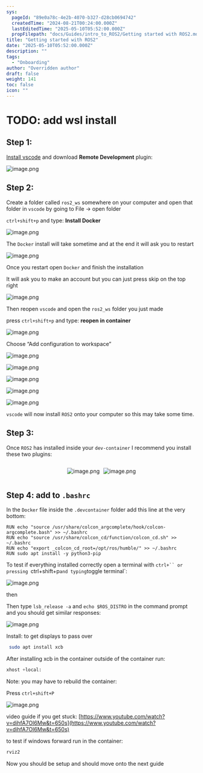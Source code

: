 ```yaml
---
sys:
  pageId: "89e0a78c-4e2b-4070-b327-d28cb0694742"
  createdTime: "2024-08-21T00:24:00.000Z"
  lastEditedTime: "2025-05-10T05:52:00.000Z"
  propFilepath: "docs/Guides/intro_to_ROS2/Getting started with ROS2.md"
title: "Getting started with ROS2"
date: "2025-05-10T05:52:00.000Z"
description: ""
tags:
  - "Onboarding"
author: "Overridden author"
draft: false
weight: 141
toc: false
icon: ""
---
```


# TODO: add wsl install

## Step 1:

[Install vscode](https://code.visualstudio.com/download) and download **Remote Development** plugin:

![image.png](https://prod-files-secure.s3.us-west-2.amazonaws.com/d518164a-d88e-44d1-a4ee-3adb3bd8bce0/efb52993-1881-4a40-b95e-6f020334f022/image.png?X-Amz-Algorithm=AWS4-HMAC-SHA256&X-Amz-Content-Sha256=UNSIGNED-PAYLOAD&X-Amz-Credential=ASIAZI2LB466UOW7RE64%2F20250607%2Fus-west-2%2Fs3%2Faws4_request&X-Amz-Date=20250607T081033Z&X-Amz-Expires=3600&X-Amz-Security-Token=IQoJb3JpZ2luX2VjEJf%2F%2F%2F%2F%2F%2F%2F%2F%2F%2FwEaCXVzLXdlc3QtMiJGMEQCIDoHn88FFiB972S2unCOd08Arr0KOJrXbialx5VsFOlqAiBjpD3fDbxircgyaTD6D7GE0fge38bDHgUAMmI%2BJj5uGCr%2FAwhwEAAaDDYzNzQyMzE4MzgwNSIMdmSP8ihHqRUbdkB9KtwDOrwH9UpVy6i7Ad5Y1T2C1GChu4NhviJkXNVrXwQZzz0oRW2bpL6nJu1zIFFMQkXN3AH9oIiyxU5rhN7ex%2B1Oqb6CnoWD3ucvQnUx8KKiluUB6%2B1DifwJ2ZGJo4klJdYBf8WmFN1L6A4xENXm8YtOeWiDz5aHw6a%2FaA3w3t%2BWA%2FkHtje4zosR9buHuFRTtvXzV5TIFKyHdgTe%2FbtDY%2F8eW%2FX17LQ9lgnKZ6cD0KlGcMTBve5N3rR1M%2Fb2GjPzmEq%2BWzsOWxMNIZliTomD%2F9uVDi8zitEEjtSaTgqvFiQ5M3fcob31SThW%2BkxnrkvGRo2Evic8V0zIYI8OQ4eyargqSsboPslw4bWL4c97qtqeUJu1mvZFHuxsNt8de85wjP3TT5mgVNNWWBaTO5golzc%2BAV%2BjS85sLsuoTZHUsuBgzeOBxgYHAcrb6DuDiF%2BmLscNvqcYVGWe76RnQ2HZ%2BP4LZ%2BkjLXG3WQJDMTCXQaLiVxUM7I9fxJxrtHL27ybk3fONYXfRqZuWfejTTJPH7f8rcubE%2BoI16cFGwvGUOZtCm%2F2Z9AqFNdjRf7oZxu4DhKSStRHv7qRScZ9yQcyoXupFlqLdB5X7djoanckGeLcnXi0J6d2%2FZamC0Ao1TMYwwbePwgY6pgExV1GnNsuDPacerppVxLY3H2uGD%2FYl6PTbczAlU7paaSP5uJuNiMKOOSXtqpUMT%2BEgFWFfbrxP%2FvE9omHKLKXDBTeAE6KlQB%2B6wQ9iuvgq%2BXl421FDQufULA6KhLetnGGDPzzutXawLL55UoqAkSli3B%2Bhw%2B0PMN8aTGzO4c%2BwgsYVxQG%2BGcQ86WiO305YwMEEgVIC4N69jA%2BoAvDiK2vo6rTnGRbZ&X-Amz-Signature=4e275c0cb2778e609d85c3ffcdd36543071d99768946a2a784cc87df840d9cd2&X-Amz-SignedHeaders=host&x-id=GetObject)

## Step 2:

Create a folder called `ros2_ws` somewhere on your computer and open that folder in `vscode` by going to File → open folder 

`ctrl+shift+p` and type: **Install Docker**

![image.png](https://prod-files-secure.s3.us-west-2.amazonaws.com/d518164a-d88e-44d1-a4ee-3adb3bd8bce0/2269dc0e-1cd5-47ff-bceb-c04ad9b2eab0/image.png?X-Amz-Algorithm=AWS4-HMAC-SHA256&X-Amz-Content-Sha256=UNSIGNED-PAYLOAD&X-Amz-Credential=ASIAZI2LB466UOW7RE64%2F20250607%2Fus-west-2%2Fs3%2Faws4_request&X-Amz-Date=20250607T081033Z&X-Amz-Expires=3600&X-Amz-Security-Token=IQoJb3JpZ2luX2VjEJf%2F%2F%2F%2F%2F%2F%2F%2F%2F%2FwEaCXVzLXdlc3QtMiJGMEQCIDoHn88FFiB972S2unCOd08Arr0KOJrXbialx5VsFOlqAiBjpD3fDbxircgyaTD6D7GE0fge38bDHgUAMmI%2BJj5uGCr%2FAwhwEAAaDDYzNzQyMzE4MzgwNSIMdmSP8ihHqRUbdkB9KtwDOrwH9UpVy6i7Ad5Y1T2C1GChu4NhviJkXNVrXwQZzz0oRW2bpL6nJu1zIFFMQkXN3AH9oIiyxU5rhN7ex%2B1Oqb6CnoWD3ucvQnUx8KKiluUB6%2B1DifwJ2ZGJo4klJdYBf8WmFN1L6A4xENXm8YtOeWiDz5aHw6a%2FaA3w3t%2BWA%2FkHtje4zosR9buHuFRTtvXzV5TIFKyHdgTe%2FbtDY%2F8eW%2FX17LQ9lgnKZ6cD0KlGcMTBve5N3rR1M%2Fb2GjPzmEq%2BWzsOWxMNIZliTomD%2F9uVDi8zitEEjtSaTgqvFiQ5M3fcob31SThW%2BkxnrkvGRo2Evic8V0zIYI8OQ4eyargqSsboPslw4bWL4c97qtqeUJu1mvZFHuxsNt8de85wjP3TT5mgVNNWWBaTO5golzc%2BAV%2BjS85sLsuoTZHUsuBgzeOBxgYHAcrb6DuDiF%2BmLscNvqcYVGWe76RnQ2HZ%2BP4LZ%2BkjLXG3WQJDMTCXQaLiVxUM7I9fxJxrtHL27ybk3fONYXfRqZuWfejTTJPH7f8rcubE%2BoI16cFGwvGUOZtCm%2F2Z9AqFNdjRf7oZxu4DhKSStRHv7qRScZ9yQcyoXupFlqLdB5X7djoanckGeLcnXi0J6d2%2FZamC0Ao1TMYwwbePwgY6pgExV1GnNsuDPacerppVxLY3H2uGD%2FYl6PTbczAlU7paaSP5uJuNiMKOOSXtqpUMT%2BEgFWFfbrxP%2FvE9omHKLKXDBTeAE6KlQB%2B6wQ9iuvgq%2BXl421FDQufULA6KhLetnGGDPzzutXawLL55UoqAkSli3B%2Bhw%2B0PMN8aTGzO4c%2BwgsYVxQG%2BGcQ86WiO305YwMEEgVIC4N69jA%2BoAvDiK2vo6rTnGRbZ&X-Amz-Signature=360807c4b2c05ed4b834623c145d2b013f2ef6f8c0017cb478d5a938d7cb666f&X-Amz-SignedHeaders=host&x-id=GetObject)

The `Docker` install will take sometime and at the end it will ask you to restart

![image.png](https://prod-files-secure.s3.us-west-2.amazonaws.com/d518164a-d88e-44d1-a4ee-3adb3bd8bce0/ed233f78-be33-4b1f-b89c-9c346c0e961e/image.png?X-Amz-Algorithm=AWS4-HMAC-SHA256&X-Amz-Content-Sha256=UNSIGNED-PAYLOAD&X-Amz-Credential=ASIAZI2LB466UOW7RE64%2F20250607%2Fus-west-2%2Fs3%2Faws4_request&X-Amz-Date=20250607T081033Z&X-Amz-Expires=3600&X-Amz-Security-Token=IQoJb3JpZ2luX2VjEJf%2F%2F%2F%2F%2F%2F%2F%2F%2F%2FwEaCXVzLXdlc3QtMiJGMEQCIDoHn88FFiB972S2unCOd08Arr0KOJrXbialx5VsFOlqAiBjpD3fDbxircgyaTD6D7GE0fge38bDHgUAMmI%2BJj5uGCr%2FAwhwEAAaDDYzNzQyMzE4MzgwNSIMdmSP8ihHqRUbdkB9KtwDOrwH9UpVy6i7Ad5Y1T2C1GChu4NhviJkXNVrXwQZzz0oRW2bpL6nJu1zIFFMQkXN3AH9oIiyxU5rhN7ex%2B1Oqb6CnoWD3ucvQnUx8KKiluUB6%2B1DifwJ2ZGJo4klJdYBf8WmFN1L6A4xENXm8YtOeWiDz5aHw6a%2FaA3w3t%2BWA%2FkHtje4zosR9buHuFRTtvXzV5TIFKyHdgTe%2FbtDY%2F8eW%2FX17LQ9lgnKZ6cD0KlGcMTBve5N3rR1M%2Fb2GjPzmEq%2BWzsOWxMNIZliTomD%2F9uVDi8zitEEjtSaTgqvFiQ5M3fcob31SThW%2BkxnrkvGRo2Evic8V0zIYI8OQ4eyargqSsboPslw4bWL4c97qtqeUJu1mvZFHuxsNt8de85wjP3TT5mgVNNWWBaTO5golzc%2BAV%2BjS85sLsuoTZHUsuBgzeOBxgYHAcrb6DuDiF%2BmLscNvqcYVGWe76RnQ2HZ%2BP4LZ%2BkjLXG3WQJDMTCXQaLiVxUM7I9fxJxrtHL27ybk3fONYXfRqZuWfejTTJPH7f8rcubE%2BoI16cFGwvGUOZtCm%2F2Z9AqFNdjRf7oZxu4DhKSStRHv7qRScZ9yQcyoXupFlqLdB5X7djoanckGeLcnXi0J6d2%2FZamC0Ao1TMYwwbePwgY6pgExV1GnNsuDPacerppVxLY3H2uGD%2FYl6PTbczAlU7paaSP5uJuNiMKOOSXtqpUMT%2BEgFWFfbrxP%2FvE9omHKLKXDBTeAE6KlQB%2B6wQ9iuvgq%2BXl421FDQufULA6KhLetnGGDPzzutXawLL55UoqAkSli3B%2Bhw%2B0PMN8aTGzO4c%2BwgsYVxQG%2BGcQ86WiO305YwMEEgVIC4N69jA%2BoAvDiK2vo6rTnGRbZ&X-Amz-Signature=4fbb84f13d55544bfeb0e4eae9aa7f5e0e22a85518f7878e4853a0c635f310c5&X-Amz-SignedHeaders=host&x-id=GetObject)

Once you restart open `Docker` and finish the installation

It will ask you to make an account but you can just press skip on the top right

![image.png](https://prod-files-secure.s3.us-west-2.amazonaws.com/d518164a-d88e-44d1-a4ee-3adb3bd8bce0/21010ad9-1659-4fd9-9f59-9932a09b2a3d/image.png?X-Amz-Algorithm=AWS4-HMAC-SHA256&X-Amz-Content-Sha256=UNSIGNED-PAYLOAD&X-Amz-Credential=ASIAZI2LB466UOW7RE64%2F20250607%2Fus-west-2%2Fs3%2Faws4_request&X-Amz-Date=20250607T081033Z&X-Amz-Expires=3600&X-Amz-Security-Token=IQoJb3JpZ2luX2VjEJf%2F%2F%2F%2F%2F%2F%2F%2F%2F%2FwEaCXVzLXdlc3QtMiJGMEQCIDoHn88FFiB972S2unCOd08Arr0KOJrXbialx5VsFOlqAiBjpD3fDbxircgyaTD6D7GE0fge38bDHgUAMmI%2BJj5uGCr%2FAwhwEAAaDDYzNzQyMzE4MzgwNSIMdmSP8ihHqRUbdkB9KtwDOrwH9UpVy6i7Ad5Y1T2C1GChu4NhviJkXNVrXwQZzz0oRW2bpL6nJu1zIFFMQkXN3AH9oIiyxU5rhN7ex%2B1Oqb6CnoWD3ucvQnUx8KKiluUB6%2B1DifwJ2ZGJo4klJdYBf8WmFN1L6A4xENXm8YtOeWiDz5aHw6a%2FaA3w3t%2BWA%2FkHtje4zosR9buHuFRTtvXzV5TIFKyHdgTe%2FbtDY%2F8eW%2FX17LQ9lgnKZ6cD0KlGcMTBve5N3rR1M%2Fb2GjPzmEq%2BWzsOWxMNIZliTomD%2F9uVDi8zitEEjtSaTgqvFiQ5M3fcob31SThW%2BkxnrkvGRo2Evic8V0zIYI8OQ4eyargqSsboPslw4bWL4c97qtqeUJu1mvZFHuxsNt8de85wjP3TT5mgVNNWWBaTO5golzc%2BAV%2BjS85sLsuoTZHUsuBgzeOBxgYHAcrb6DuDiF%2BmLscNvqcYVGWe76RnQ2HZ%2BP4LZ%2BkjLXG3WQJDMTCXQaLiVxUM7I9fxJxrtHL27ybk3fONYXfRqZuWfejTTJPH7f8rcubE%2BoI16cFGwvGUOZtCm%2F2Z9AqFNdjRf7oZxu4DhKSStRHv7qRScZ9yQcyoXupFlqLdB5X7djoanckGeLcnXi0J6d2%2FZamC0Ao1TMYwwbePwgY6pgExV1GnNsuDPacerppVxLY3H2uGD%2FYl6PTbczAlU7paaSP5uJuNiMKOOSXtqpUMT%2BEgFWFfbrxP%2FvE9omHKLKXDBTeAE6KlQB%2B6wQ9iuvgq%2BXl421FDQufULA6KhLetnGGDPzzutXawLL55UoqAkSli3B%2Bhw%2B0PMN8aTGzO4c%2BwgsYVxQG%2BGcQ86WiO305YwMEEgVIC4N69jA%2BoAvDiK2vo6rTnGRbZ&X-Amz-Signature=44166d21111e0b176e2c64f5521e033c14e9f24af0f27a16017e0fd60dd08f5f&X-Amz-SignedHeaders=host&x-id=GetObject)

Then reopen `vscode` and open the `ros2_ws` folder you just made

press `ctrl+shift+p` and type: **reopen in container**

![image.png](https://prod-files-secure.s3.us-west-2.amazonaws.com/d518164a-d88e-44d1-a4ee-3adb3bd8bce0/4e93b8c2-41ad-488c-8095-c74205196118/image.png?X-Amz-Algorithm=AWS4-HMAC-SHA256&X-Amz-Content-Sha256=UNSIGNED-PAYLOAD&X-Amz-Credential=ASIAZI2LB466UOW7RE64%2F20250607%2Fus-west-2%2Fs3%2Faws4_request&X-Amz-Date=20250607T081033Z&X-Amz-Expires=3600&X-Amz-Security-Token=IQoJb3JpZ2luX2VjEJf%2F%2F%2F%2F%2F%2F%2F%2F%2F%2FwEaCXVzLXdlc3QtMiJGMEQCIDoHn88FFiB972S2unCOd08Arr0KOJrXbialx5VsFOlqAiBjpD3fDbxircgyaTD6D7GE0fge38bDHgUAMmI%2BJj5uGCr%2FAwhwEAAaDDYzNzQyMzE4MzgwNSIMdmSP8ihHqRUbdkB9KtwDOrwH9UpVy6i7Ad5Y1T2C1GChu4NhviJkXNVrXwQZzz0oRW2bpL6nJu1zIFFMQkXN3AH9oIiyxU5rhN7ex%2B1Oqb6CnoWD3ucvQnUx8KKiluUB6%2B1DifwJ2ZGJo4klJdYBf8WmFN1L6A4xENXm8YtOeWiDz5aHw6a%2FaA3w3t%2BWA%2FkHtje4zosR9buHuFRTtvXzV5TIFKyHdgTe%2FbtDY%2F8eW%2FX17LQ9lgnKZ6cD0KlGcMTBve5N3rR1M%2Fb2GjPzmEq%2BWzsOWxMNIZliTomD%2F9uVDi8zitEEjtSaTgqvFiQ5M3fcob31SThW%2BkxnrkvGRo2Evic8V0zIYI8OQ4eyargqSsboPslw4bWL4c97qtqeUJu1mvZFHuxsNt8de85wjP3TT5mgVNNWWBaTO5golzc%2BAV%2BjS85sLsuoTZHUsuBgzeOBxgYHAcrb6DuDiF%2BmLscNvqcYVGWe76RnQ2HZ%2BP4LZ%2BkjLXG3WQJDMTCXQaLiVxUM7I9fxJxrtHL27ybk3fONYXfRqZuWfejTTJPH7f8rcubE%2BoI16cFGwvGUOZtCm%2F2Z9AqFNdjRf7oZxu4DhKSStRHv7qRScZ9yQcyoXupFlqLdB5X7djoanckGeLcnXi0J6d2%2FZamC0Ao1TMYwwbePwgY6pgExV1GnNsuDPacerppVxLY3H2uGD%2FYl6PTbczAlU7paaSP5uJuNiMKOOSXtqpUMT%2BEgFWFfbrxP%2FvE9omHKLKXDBTeAE6KlQB%2B6wQ9iuvgq%2BXl421FDQufULA6KhLetnGGDPzzutXawLL55UoqAkSli3B%2Bhw%2B0PMN8aTGzO4c%2BwgsYVxQG%2BGcQ86WiO305YwMEEgVIC4N69jA%2BoAvDiK2vo6rTnGRbZ&X-Amz-Signature=8411b24a8a65430c497c6fb8deb10332aa8db99e2a1ccd0d22b9d211738df9ad&X-Amz-SignedHeaders=host&x-id=GetObject)

Choose “Add configuration to workspace”

![image.png](https://prod-files-secure.s3.us-west-2.amazonaws.com/d518164a-d88e-44d1-a4ee-3adb3bd8bce0/9560b282-5060-4989-ba37-97e7b2c22476/image.png?X-Amz-Algorithm=AWS4-HMAC-SHA256&X-Amz-Content-Sha256=UNSIGNED-PAYLOAD&X-Amz-Credential=ASIAZI2LB466UOW7RE64%2F20250607%2Fus-west-2%2Fs3%2Faws4_request&X-Amz-Date=20250607T081033Z&X-Amz-Expires=3600&X-Amz-Security-Token=IQoJb3JpZ2luX2VjEJf%2F%2F%2F%2F%2F%2F%2F%2F%2F%2FwEaCXVzLXdlc3QtMiJGMEQCIDoHn88FFiB972S2unCOd08Arr0KOJrXbialx5VsFOlqAiBjpD3fDbxircgyaTD6D7GE0fge38bDHgUAMmI%2BJj5uGCr%2FAwhwEAAaDDYzNzQyMzE4MzgwNSIMdmSP8ihHqRUbdkB9KtwDOrwH9UpVy6i7Ad5Y1T2C1GChu4NhviJkXNVrXwQZzz0oRW2bpL6nJu1zIFFMQkXN3AH9oIiyxU5rhN7ex%2B1Oqb6CnoWD3ucvQnUx8KKiluUB6%2B1DifwJ2ZGJo4klJdYBf8WmFN1L6A4xENXm8YtOeWiDz5aHw6a%2FaA3w3t%2BWA%2FkHtje4zosR9buHuFRTtvXzV5TIFKyHdgTe%2FbtDY%2F8eW%2FX17LQ9lgnKZ6cD0KlGcMTBve5N3rR1M%2Fb2GjPzmEq%2BWzsOWxMNIZliTomD%2F9uVDi8zitEEjtSaTgqvFiQ5M3fcob31SThW%2BkxnrkvGRo2Evic8V0zIYI8OQ4eyargqSsboPslw4bWL4c97qtqeUJu1mvZFHuxsNt8de85wjP3TT5mgVNNWWBaTO5golzc%2BAV%2BjS85sLsuoTZHUsuBgzeOBxgYHAcrb6DuDiF%2BmLscNvqcYVGWe76RnQ2HZ%2BP4LZ%2BkjLXG3WQJDMTCXQaLiVxUM7I9fxJxrtHL27ybk3fONYXfRqZuWfejTTJPH7f8rcubE%2BoI16cFGwvGUOZtCm%2F2Z9AqFNdjRf7oZxu4DhKSStRHv7qRScZ9yQcyoXupFlqLdB5X7djoanckGeLcnXi0J6d2%2FZamC0Ao1TMYwwbePwgY6pgExV1GnNsuDPacerppVxLY3H2uGD%2FYl6PTbczAlU7paaSP5uJuNiMKOOSXtqpUMT%2BEgFWFfbrxP%2FvE9omHKLKXDBTeAE6KlQB%2B6wQ9iuvgq%2BXl421FDQufULA6KhLetnGGDPzzutXawLL55UoqAkSli3B%2Bhw%2B0PMN8aTGzO4c%2BwgsYVxQG%2BGcQ86WiO305YwMEEgVIC4N69jA%2BoAvDiK2vo6rTnGRbZ&X-Amz-Signature=4671f37dee2761e1e063348c782a948580a8e6cc40cfc57401c1295943b4d544&X-Amz-SignedHeaders=host&x-id=GetObject)

![image.png](https://prod-files-secure.s3.us-west-2.amazonaws.com/d518164a-d88e-44d1-a4ee-3adb3bd8bce0/2ee63f81-886b-48e8-a553-dc6e5eac99e4/image.png?X-Amz-Algorithm=AWS4-HMAC-SHA256&X-Amz-Content-Sha256=UNSIGNED-PAYLOAD&X-Amz-Credential=ASIAZI2LB466UOW7RE64%2F20250607%2Fus-west-2%2Fs3%2Faws4_request&X-Amz-Date=20250607T081033Z&X-Amz-Expires=3600&X-Amz-Security-Token=IQoJb3JpZ2luX2VjEJf%2F%2F%2F%2F%2F%2F%2F%2F%2F%2FwEaCXVzLXdlc3QtMiJGMEQCIDoHn88FFiB972S2unCOd08Arr0KOJrXbialx5VsFOlqAiBjpD3fDbxircgyaTD6D7GE0fge38bDHgUAMmI%2BJj5uGCr%2FAwhwEAAaDDYzNzQyMzE4MzgwNSIMdmSP8ihHqRUbdkB9KtwDOrwH9UpVy6i7Ad5Y1T2C1GChu4NhviJkXNVrXwQZzz0oRW2bpL6nJu1zIFFMQkXN3AH9oIiyxU5rhN7ex%2B1Oqb6CnoWD3ucvQnUx8KKiluUB6%2B1DifwJ2ZGJo4klJdYBf8WmFN1L6A4xENXm8YtOeWiDz5aHw6a%2FaA3w3t%2BWA%2FkHtje4zosR9buHuFRTtvXzV5TIFKyHdgTe%2FbtDY%2F8eW%2FX17LQ9lgnKZ6cD0KlGcMTBve5N3rR1M%2Fb2GjPzmEq%2BWzsOWxMNIZliTomD%2F9uVDi8zitEEjtSaTgqvFiQ5M3fcob31SThW%2BkxnrkvGRo2Evic8V0zIYI8OQ4eyargqSsboPslw4bWL4c97qtqeUJu1mvZFHuxsNt8de85wjP3TT5mgVNNWWBaTO5golzc%2BAV%2BjS85sLsuoTZHUsuBgzeOBxgYHAcrb6DuDiF%2BmLscNvqcYVGWe76RnQ2HZ%2BP4LZ%2BkjLXG3WQJDMTCXQaLiVxUM7I9fxJxrtHL27ybk3fONYXfRqZuWfejTTJPH7f8rcubE%2BoI16cFGwvGUOZtCm%2F2Z9AqFNdjRf7oZxu4DhKSStRHv7qRScZ9yQcyoXupFlqLdB5X7djoanckGeLcnXi0J6d2%2FZamC0Ao1TMYwwbePwgY6pgExV1GnNsuDPacerppVxLY3H2uGD%2FYl6PTbczAlU7paaSP5uJuNiMKOOSXtqpUMT%2BEgFWFfbrxP%2FvE9omHKLKXDBTeAE6KlQB%2B6wQ9iuvgq%2BXl421FDQufULA6KhLetnGGDPzzutXawLL55UoqAkSli3B%2Bhw%2B0PMN8aTGzO4c%2BwgsYVxQG%2BGcQ86WiO305YwMEEgVIC4N69jA%2BoAvDiK2vo6rTnGRbZ&X-Amz-Signature=da5de6423dcbeaff0c170ff88cf538548b65ed48be767de526810f0228870ca6&X-Amz-SignedHeaders=host&x-id=GetObject)

![image.png](https://prod-files-secure.s3.us-west-2.amazonaws.com/d518164a-d88e-44d1-a4ee-3adb3bd8bce0/ae1580b2-b048-407e-aed9-b584224a7a04/image.png?X-Amz-Algorithm=AWS4-HMAC-SHA256&X-Amz-Content-Sha256=UNSIGNED-PAYLOAD&X-Amz-Credential=ASIAZI2LB466UOW7RE64%2F20250607%2Fus-west-2%2Fs3%2Faws4_request&X-Amz-Date=20250607T081033Z&X-Amz-Expires=3600&X-Amz-Security-Token=IQoJb3JpZ2luX2VjEJf%2F%2F%2F%2F%2F%2F%2F%2F%2F%2FwEaCXVzLXdlc3QtMiJGMEQCIDoHn88FFiB972S2unCOd08Arr0KOJrXbialx5VsFOlqAiBjpD3fDbxircgyaTD6D7GE0fge38bDHgUAMmI%2BJj5uGCr%2FAwhwEAAaDDYzNzQyMzE4MzgwNSIMdmSP8ihHqRUbdkB9KtwDOrwH9UpVy6i7Ad5Y1T2C1GChu4NhviJkXNVrXwQZzz0oRW2bpL6nJu1zIFFMQkXN3AH9oIiyxU5rhN7ex%2B1Oqb6CnoWD3ucvQnUx8KKiluUB6%2B1DifwJ2ZGJo4klJdYBf8WmFN1L6A4xENXm8YtOeWiDz5aHw6a%2FaA3w3t%2BWA%2FkHtje4zosR9buHuFRTtvXzV5TIFKyHdgTe%2FbtDY%2F8eW%2FX17LQ9lgnKZ6cD0KlGcMTBve5N3rR1M%2Fb2GjPzmEq%2BWzsOWxMNIZliTomD%2F9uVDi8zitEEjtSaTgqvFiQ5M3fcob31SThW%2BkxnrkvGRo2Evic8V0zIYI8OQ4eyargqSsboPslw4bWL4c97qtqeUJu1mvZFHuxsNt8de85wjP3TT5mgVNNWWBaTO5golzc%2BAV%2BjS85sLsuoTZHUsuBgzeOBxgYHAcrb6DuDiF%2BmLscNvqcYVGWe76RnQ2HZ%2BP4LZ%2BkjLXG3WQJDMTCXQaLiVxUM7I9fxJxrtHL27ybk3fONYXfRqZuWfejTTJPH7f8rcubE%2BoI16cFGwvGUOZtCm%2F2Z9AqFNdjRf7oZxu4DhKSStRHv7qRScZ9yQcyoXupFlqLdB5X7djoanckGeLcnXi0J6d2%2FZamC0Ao1TMYwwbePwgY6pgExV1GnNsuDPacerppVxLY3H2uGD%2FYl6PTbczAlU7paaSP5uJuNiMKOOSXtqpUMT%2BEgFWFfbrxP%2FvE9omHKLKXDBTeAE6KlQB%2B6wQ9iuvgq%2BXl421FDQufULA6KhLetnGGDPzzutXawLL55UoqAkSli3B%2Bhw%2B0PMN8aTGzO4c%2BwgsYVxQG%2BGcQ86WiO305YwMEEgVIC4N69jA%2BoAvDiK2vo6rTnGRbZ&X-Amz-Signature=319640bf2725b50b3f7cd22e63d9ca417d43d445e15b85c6e2089d571d4e7a58&X-Amz-SignedHeaders=host&x-id=GetObject)

![image.png](https://prod-files-secure.s3.us-west-2.amazonaws.com/d518164a-d88e-44d1-a4ee-3adb3bd8bce0/53255b28-f75e-430f-b9e3-c0ac8577e42b/image.png?X-Amz-Algorithm=AWS4-HMAC-SHA256&X-Amz-Content-Sha256=UNSIGNED-PAYLOAD&X-Amz-Credential=ASIAZI2LB466UOW7RE64%2F20250607%2Fus-west-2%2Fs3%2Faws4_request&X-Amz-Date=20250607T081033Z&X-Amz-Expires=3600&X-Amz-Security-Token=IQoJb3JpZ2luX2VjEJf%2F%2F%2F%2F%2F%2F%2F%2F%2F%2FwEaCXVzLXdlc3QtMiJGMEQCIDoHn88FFiB972S2unCOd08Arr0KOJrXbialx5VsFOlqAiBjpD3fDbxircgyaTD6D7GE0fge38bDHgUAMmI%2BJj5uGCr%2FAwhwEAAaDDYzNzQyMzE4MzgwNSIMdmSP8ihHqRUbdkB9KtwDOrwH9UpVy6i7Ad5Y1T2C1GChu4NhviJkXNVrXwQZzz0oRW2bpL6nJu1zIFFMQkXN3AH9oIiyxU5rhN7ex%2B1Oqb6CnoWD3ucvQnUx8KKiluUB6%2B1DifwJ2ZGJo4klJdYBf8WmFN1L6A4xENXm8YtOeWiDz5aHw6a%2FaA3w3t%2BWA%2FkHtje4zosR9buHuFRTtvXzV5TIFKyHdgTe%2FbtDY%2F8eW%2FX17LQ9lgnKZ6cD0KlGcMTBve5N3rR1M%2Fb2GjPzmEq%2BWzsOWxMNIZliTomD%2F9uVDi8zitEEjtSaTgqvFiQ5M3fcob31SThW%2BkxnrkvGRo2Evic8V0zIYI8OQ4eyargqSsboPslw4bWL4c97qtqeUJu1mvZFHuxsNt8de85wjP3TT5mgVNNWWBaTO5golzc%2BAV%2BjS85sLsuoTZHUsuBgzeOBxgYHAcrb6DuDiF%2BmLscNvqcYVGWe76RnQ2HZ%2BP4LZ%2BkjLXG3WQJDMTCXQaLiVxUM7I9fxJxrtHL27ybk3fONYXfRqZuWfejTTJPH7f8rcubE%2BoI16cFGwvGUOZtCm%2F2Z9AqFNdjRf7oZxu4DhKSStRHv7qRScZ9yQcyoXupFlqLdB5X7djoanckGeLcnXi0J6d2%2FZamC0Ao1TMYwwbePwgY6pgExV1GnNsuDPacerppVxLY3H2uGD%2FYl6PTbczAlU7paaSP5uJuNiMKOOSXtqpUMT%2BEgFWFfbrxP%2FvE9omHKLKXDBTeAE6KlQB%2B6wQ9iuvgq%2BXl421FDQufULA6KhLetnGGDPzzutXawLL55UoqAkSli3B%2Bhw%2B0PMN8aTGzO4c%2BwgsYVxQG%2BGcQ86WiO305YwMEEgVIC4N69jA%2BoAvDiK2vo6rTnGRbZ&X-Amz-Signature=e934efeb5ee698a0a5abbd251891b2b61bf2ce6c54ab573febc33d2c0265d6d9&X-Amz-SignedHeaders=host&x-id=GetObject)

![image.png](https://prod-files-secure.s3.us-west-2.amazonaws.com/d518164a-d88e-44d1-a4ee-3adb3bd8bce0/7c562767-5af9-4ffb-97d1-327bcdf4ee00/image.png?X-Amz-Algorithm=AWS4-HMAC-SHA256&X-Amz-Content-Sha256=UNSIGNED-PAYLOAD&X-Amz-Credential=ASIAZI2LB466UOW7RE64%2F20250607%2Fus-west-2%2Fs3%2Faws4_request&X-Amz-Date=20250607T081033Z&X-Amz-Expires=3600&X-Amz-Security-Token=IQoJb3JpZ2luX2VjEJf%2F%2F%2F%2F%2F%2F%2F%2F%2F%2FwEaCXVzLXdlc3QtMiJGMEQCIDoHn88FFiB972S2unCOd08Arr0KOJrXbialx5VsFOlqAiBjpD3fDbxircgyaTD6D7GE0fge38bDHgUAMmI%2BJj5uGCr%2FAwhwEAAaDDYzNzQyMzE4MzgwNSIMdmSP8ihHqRUbdkB9KtwDOrwH9UpVy6i7Ad5Y1T2C1GChu4NhviJkXNVrXwQZzz0oRW2bpL6nJu1zIFFMQkXN3AH9oIiyxU5rhN7ex%2B1Oqb6CnoWD3ucvQnUx8KKiluUB6%2B1DifwJ2ZGJo4klJdYBf8WmFN1L6A4xENXm8YtOeWiDz5aHw6a%2FaA3w3t%2BWA%2FkHtje4zosR9buHuFRTtvXzV5TIFKyHdgTe%2FbtDY%2F8eW%2FX17LQ9lgnKZ6cD0KlGcMTBve5N3rR1M%2Fb2GjPzmEq%2BWzsOWxMNIZliTomD%2F9uVDi8zitEEjtSaTgqvFiQ5M3fcob31SThW%2BkxnrkvGRo2Evic8V0zIYI8OQ4eyargqSsboPslw4bWL4c97qtqeUJu1mvZFHuxsNt8de85wjP3TT5mgVNNWWBaTO5golzc%2BAV%2BjS85sLsuoTZHUsuBgzeOBxgYHAcrb6DuDiF%2BmLscNvqcYVGWe76RnQ2HZ%2BP4LZ%2BkjLXG3WQJDMTCXQaLiVxUM7I9fxJxrtHL27ybk3fONYXfRqZuWfejTTJPH7f8rcubE%2BoI16cFGwvGUOZtCm%2F2Z9AqFNdjRf7oZxu4DhKSStRHv7qRScZ9yQcyoXupFlqLdB5X7djoanckGeLcnXi0J6d2%2FZamC0Ao1TMYwwbePwgY6pgExV1GnNsuDPacerppVxLY3H2uGD%2FYl6PTbczAlU7paaSP5uJuNiMKOOSXtqpUMT%2BEgFWFfbrxP%2FvE9omHKLKXDBTeAE6KlQB%2B6wQ9iuvgq%2BXl421FDQufULA6KhLetnGGDPzzutXawLL55UoqAkSli3B%2Bhw%2B0PMN8aTGzO4c%2BwgsYVxQG%2BGcQ86WiO305YwMEEgVIC4N69jA%2BoAvDiK2vo6rTnGRbZ&X-Amz-Signature=7517f4fd0bb3f72643bab83e61eb464804b6b0a2c8c8911f8d2a894f69e64b7c&X-Amz-SignedHeaders=host&x-id=GetObject)

`vscode` will now install `ROS2` onto your computer so this may take some time.

## Step 3:

Once `ROS2` has installed inside your `dev-container` I recommend you install these two plugins:

<div style="display: flex;flex-direction: row; column-gap:10px; max-width: 630px;justify-content: center;">
<div>

![image.png](https://prod-files-secure.s3.us-west-2.amazonaws.com/d518164a-d88e-44d1-a4ee-3adb3bd8bce0/3fc3d550-5a54-4ba1-ba6b-faa01cdb7369/image.png?X-Amz-Algorithm=AWS4-HMAC-SHA256&X-Amz-Content-Sha256=UNSIGNED-PAYLOAD&X-Amz-Credential=ASIAZI2LB466TYICSWKM%2F20250607%2Fus-west-2%2Fs3%2Faws4_request&X-Amz-Date=20250607T081037Z&X-Amz-Expires=3600&X-Amz-Security-Token=IQoJb3JpZ2luX2VjEJf%2F%2F%2F%2F%2F%2F%2F%2F%2F%2FwEaCXVzLXdlc3QtMiJHMEUCIQCAeIaWkN9dCX4Lmr0bFLrgP0X6eNsmWSVtsjW%2Fj3QuiwIgNiai1fuI9lovFt17WoVQc%2F9IxTUJi69H8NZ2wIa7yiUq%2FwMIcBAAGgw2Mzc0MjMxODM4MDUiDHLs8LuqrSobjudUcircA1H9yh%2BVpIhi2wb02s6XElq3h3FPLC1Jf8hNoWuo66nj343u7aUt1JIRD6cRKKx7wpAUlduusBrCITsv7Rild55ldtCSPSywP64fzEa17nm37tq6AgMIuzfqlIfXT7E0uSiDjIzH2U5xtB2ySvRVjKv3ycnY%2BtRTaAYlFu%2BfX%2Fc%2FtWs134BWyvmdIsOZvQUt%2BtC95mJengsy0sBt8UqruX%2BtQfBjp%2BH8CbkE5I4cnFA9n0zS3Y%2BBHY53Qtd5BJ%2FwLmQ%2FSR40fYXyFK2A8toJfFYz5%2FOCLDm2of6eNqsb%2FCnEb2BCGq4oNGFPhF%2FD6NX6NR%2F9ppwHWf%2FRGbdSLNDtPWvme%2Fxj9VzzLtP9f9SGEbKqbIPbOdGtvVeZzYTzl4EUDQjhIzUAruXoA%2FV6n01CNd1VLpHzvkolzyap5Wc7uqjaT2RZdT425wE7iHivlBLZFESJ8xaG9N0h%2B%2BQpJLq8roiasnwWJ69hAvobm5fkEAO%2FPxqeo1N0AyzQkoNlLOR%2F9%2BQlfAxLkPjTCIjusUzoe%2B8QCYmmvK%2BBOnFGfiBYUBm3UHnc3B1ucWNDjY%2FzqHAONvXS3OXZfeRaCdDcDyGhRulAFKKD0QwkA9XZ%2FKrXiquJmnQHbVjvLrpkvvkiMPq3j8IGOqUBMG7hHdaIXXIoMSwQrbQeUfcyKBa5jtt8Kd3wdLsY0FAbWCJGIhGXFd87LsnDU15yT5S1huH0QEfJBUjdnZ%2FjdkKQFIuBvr2qbO70oLIXoswjSyR%2F1Iow51UF7v2l9S42jzfqcaSvKkdKmqmRK2wwftoHs%2BWil7wYsgYt3emPof0ilIrD8Ul0G3oJgj16e0KNABNA6oyVBwKqyO3I2mCpCi4Km%2BbU&X-Amz-Signature=d8e03a1b5ebbaaeccfc97076f13200abc374901a01951b124652a7e342eae0ff&X-Amz-SignedHeaders=host&x-id=GetObject)

</div>
<div>

![image.png](https://prod-files-secure.s3.us-west-2.amazonaws.com/d518164a-d88e-44d1-a4ee-3adb3bd8bce0/d994cc66-13c2-4093-a5a3-f84cf4601a82/image.png?X-Amz-Algorithm=AWS4-HMAC-SHA256&X-Amz-Content-Sha256=UNSIGNED-PAYLOAD&X-Amz-Credential=ASIAZI2LB466VFOMK2AH%2F20250607%2Fus-west-2%2Fs3%2Faws4_request&X-Amz-Date=20250607T081038Z&X-Amz-Expires=3600&X-Amz-Security-Token=IQoJb3JpZ2luX2VjEJf%2F%2F%2F%2F%2F%2F%2F%2F%2F%2FwEaCXVzLXdlc3QtMiJIMEYCIQCfB98VLnSTDgpD%2Bz7Mm7hHrhg5QLcniwYAFIKEWdIBdgIhAO1pKTiqGxHOfoJ9qUCy95R4umuQJDDMJvQqdEKGVRj5Kv8DCG8QABoMNjM3NDIzMTgzODA1IgwckkIMKHYStcD6xXcq3AMXG4FJobmkY8nnLXoazEyBUVJvqUT%2BRsNMr3ybwitJpjWmDCwyqXYg7sJDhu%2FOU%2BlmJ8eRbSujc4IhUDDi0w6udcAaBLrpiJKCgUMxYZ%2BTLx%2FUObj6aXIHuOYWIR1HsINXEqbEZIe6sjQlgegmmvNCRUW4jFVwM8XhzoFluzQja8o6C8Us1BfRk6vMlWY%2Bjsj5n1xbnvHfJI9K81fiw286ZALpAl4nMqoghAxJ5Zo0HH4xenPhh9PPwPXgGesp%2B2fxZ69m%2FcYlMcpsC8WXd83%2BBcPAJn%2Bhkq46l2pd4Rv16H0pC%2FzUoNhksTZHa%2F8NKq%2F7wgtoTieHk9pz3KjsRwFw2PeONDcAvqXPElF6BszDo6UbppDnH0Wj91wIRsI49c%2FLyh4NywXEprMsJVHeWIY%2BjGCbbLBAr4iKOs%2FLhGUqWtARqj5TA%2F7%2FzVlX8NoODFvbk16AaAHxQA5uciN3hpQQDKaA4Phu0voVkfFVd7PGxhGQs3MV41ptnGdQ0FAfakaedC50s%2BCd5pP6%2FSMbqp5cElBBWQvQX72lsVUjHRQ6kCmjusCn%2BTItGr%2FY5rb16DGknMgJToq0ROnh%2BC91rneVai462MSR6i2rhZh%2FlVb%2BYm3JZ3o77%2Bc62FKUMTDkt4%2FCBjqkAf0xh%2Fcjpdsowz9hKCw9PkKIQcfTluFH6%2FlQJWpB%2FW8ZaJ5D88H7x%2BxjocjdYIO2fpuJLhLPiW%2Ba%2FsPa7%2BoxMnhYSULlXwDm8L7C%2FhEneqs04zuCvrFdfhXnl2BtkbIJntVnxTFwExIFqN1OpRGzcJTT3AZwkiUMQkzog5tLV7VjX4%2FStjx5w0y1Qb6HHu2jrnj%2FxIXvtljShcUYW12oBS4I01Lj&X-Amz-Signature=b087b28d76ed9879841b8166c7253e0186ed54ecb385e7a8ff3fd0b39bf08422&X-Amz-SignedHeaders=host&x-id=GetObject)

</div>
</div>

## Step 4: add to `.bashrc`

In the `Docker` file inside the `.devcontainer` folder add this line at the very bottom: 

```docker
RUN echo "source /usr/share/colcon_argcomplete/hook/colcon-argcomplete.bash" >> ~/.bashrc
RUN echo "source /usr/share/colcon_cd/function/colcon_cd.sh" >> ~/.bashrc
RUN echo "export _colcon_cd_root=/opt/ros/humble/" >> ~/.bashrc
RUN sudo apt install -y python3-pip 
```

To test if everything installed correctly open a terminal with `ctrl+`` or pressing `ctrl+shift+p` and typing `toggle terminal`:

![image.png](https://prod-files-secure.s3.us-west-2.amazonaws.com/d518164a-d88e-44d1-a4ee-3adb3bd8bce0/6a4943d8-b04e-4c02-9a58-775f3384d1a5/image.png?X-Amz-Algorithm=AWS4-HMAC-SHA256&X-Amz-Content-Sha256=UNSIGNED-PAYLOAD&X-Amz-Credential=ASIAZI2LB466UOW7RE64%2F20250607%2Fus-west-2%2Fs3%2Faws4_request&X-Amz-Date=20250607T081033Z&X-Amz-Expires=3600&X-Amz-Security-Token=IQoJb3JpZ2luX2VjEJf%2F%2F%2F%2F%2F%2F%2F%2F%2F%2FwEaCXVzLXdlc3QtMiJGMEQCIDoHn88FFiB972S2unCOd08Arr0KOJrXbialx5VsFOlqAiBjpD3fDbxircgyaTD6D7GE0fge38bDHgUAMmI%2BJj5uGCr%2FAwhwEAAaDDYzNzQyMzE4MzgwNSIMdmSP8ihHqRUbdkB9KtwDOrwH9UpVy6i7Ad5Y1T2C1GChu4NhviJkXNVrXwQZzz0oRW2bpL6nJu1zIFFMQkXN3AH9oIiyxU5rhN7ex%2B1Oqb6CnoWD3ucvQnUx8KKiluUB6%2B1DifwJ2ZGJo4klJdYBf8WmFN1L6A4xENXm8YtOeWiDz5aHw6a%2FaA3w3t%2BWA%2FkHtje4zosR9buHuFRTtvXzV5TIFKyHdgTe%2FbtDY%2F8eW%2FX17LQ9lgnKZ6cD0KlGcMTBve5N3rR1M%2Fb2GjPzmEq%2BWzsOWxMNIZliTomD%2F9uVDi8zitEEjtSaTgqvFiQ5M3fcob31SThW%2BkxnrkvGRo2Evic8V0zIYI8OQ4eyargqSsboPslw4bWL4c97qtqeUJu1mvZFHuxsNt8de85wjP3TT5mgVNNWWBaTO5golzc%2BAV%2BjS85sLsuoTZHUsuBgzeOBxgYHAcrb6DuDiF%2BmLscNvqcYVGWe76RnQ2HZ%2BP4LZ%2BkjLXG3WQJDMTCXQaLiVxUM7I9fxJxrtHL27ybk3fONYXfRqZuWfejTTJPH7f8rcubE%2BoI16cFGwvGUOZtCm%2F2Z9AqFNdjRf7oZxu4DhKSStRHv7qRScZ9yQcyoXupFlqLdB5X7djoanckGeLcnXi0J6d2%2FZamC0Ao1TMYwwbePwgY6pgExV1GnNsuDPacerppVxLY3H2uGD%2FYl6PTbczAlU7paaSP5uJuNiMKOOSXtqpUMT%2BEgFWFfbrxP%2FvE9omHKLKXDBTeAE6KlQB%2B6wQ9iuvgq%2BXl421FDQufULA6KhLetnGGDPzzutXawLL55UoqAkSli3B%2Bhw%2B0PMN8aTGzO4c%2BwgsYVxQG%2BGcQ86WiO305YwMEEgVIC4N69jA%2BoAvDiK2vo6rTnGRbZ&X-Amz-Signature=f08237946da136aae093e20cdd7e29d020740d3a99d8d48c07aa0059b11903e1&X-Amz-SignedHeaders=host&x-id=GetObject)

then 

Then type `lsb_release -a` and `echo $ROS_DISTRO` in the command prompt and you should get similar responses:

![image.png](https://prod-files-secure.s3.us-west-2.amazonaws.com/d518164a-d88e-44d1-a4ee-3adb3bd8bce0/3e635dec-a805-4e85-8b9e-d000e5b71a4e/image.png?X-Amz-Algorithm=AWS4-HMAC-SHA256&X-Amz-Content-Sha256=UNSIGNED-PAYLOAD&X-Amz-Credential=ASIAZI2LB466UOW7RE64%2F20250607%2Fus-west-2%2Fs3%2Faws4_request&X-Amz-Date=20250607T081033Z&X-Amz-Expires=3600&X-Amz-Security-Token=IQoJb3JpZ2luX2VjEJf%2F%2F%2F%2F%2F%2F%2F%2F%2F%2FwEaCXVzLXdlc3QtMiJGMEQCIDoHn88FFiB972S2unCOd08Arr0KOJrXbialx5VsFOlqAiBjpD3fDbxircgyaTD6D7GE0fge38bDHgUAMmI%2BJj5uGCr%2FAwhwEAAaDDYzNzQyMzE4MzgwNSIMdmSP8ihHqRUbdkB9KtwDOrwH9UpVy6i7Ad5Y1T2C1GChu4NhviJkXNVrXwQZzz0oRW2bpL6nJu1zIFFMQkXN3AH9oIiyxU5rhN7ex%2B1Oqb6CnoWD3ucvQnUx8KKiluUB6%2B1DifwJ2ZGJo4klJdYBf8WmFN1L6A4xENXm8YtOeWiDz5aHw6a%2FaA3w3t%2BWA%2FkHtje4zosR9buHuFRTtvXzV5TIFKyHdgTe%2FbtDY%2F8eW%2FX17LQ9lgnKZ6cD0KlGcMTBve5N3rR1M%2Fb2GjPzmEq%2BWzsOWxMNIZliTomD%2F9uVDi8zitEEjtSaTgqvFiQ5M3fcob31SThW%2BkxnrkvGRo2Evic8V0zIYI8OQ4eyargqSsboPslw4bWL4c97qtqeUJu1mvZFHuxsNt8de85wjP3TT5mgVNNWWBaTO5golzc%2BAV%2BjS85sLsuoTZHUsuBgzeOBxgYHAcrb6DuDiF%2BmLscNvqcYVGWe76RnQ2HZ%2BP4LZ%2BkjLXG3WQJDMTCXQaLiVxUM7I9fxJxrtHL27ybk3fONYXfRqZuWfejTTJPH7f8rcubE%2BoI16cFGwvGUOZtCm%2F2Z9AqFNdjRf7oZxu4DhKSStRHv7qRScZ9yQcyoXupFlqLdB5X7djoanckGeLcnXi0J6d2%2FZamC0Ao1TMYwwbePwgY6pgExV1GnNsuDPacerppVxLY3H2uGD%2FYl6PTbczAlU7paaSP5uJuNiMKOOSXtqpUMT%2BEgFWFfbrxP%2FvE9omHKLKXDBTeAE6KlQB%2B6wQ9iuvgq%2BXl421FDQufULA6KhLetnGGDPzzutXawLL55UoqAkSli3B%2Bhw%2B0PMN8aTGzO4c%2BwgsYVxQG%2BGcQ86WiO305YwMEEgVIC4N69jA%2BoAvDiK2vo6rTnGRbZ&X-Amz-Signature=7931ed286a6e6e9841d9a6d908aa5715d0a2a7b2ce26dd3b43c6745e0eb6eb70&X-Amz-SignedHeaders=host&x-id=GetObject)

Install:  to get displays to pass over

```bash
 sudo apt install xcb
```

After installing xcb in the container outside of the container run:

```python
xhost +local:
```

Note: you may have to rebuild the container:

Press `ctrl+shift+P`

![image.png](https://prod-files-secure.s3.us-west-2.amazonaws.com/d518164a-d88e-44d1-a4ee-3adb3bd8bce0/6c2be660-2618-4c38-9c26-53554f7a0b7b/image.png?X-Amz-Algorithm=AWS4-HMAC-SHA256&X-Amz-Content-Sha256=UNSIGNED-PAYLOAD&X-Amz-Credential=ASIAZI2LB466UOW7RE64%2F20250607%2Fus-west-2%2Fs3%2Faws4_request&X-Amz-Date=20250607T081033Z&X-Amz-Expires=3600&X-Amz-Security-Token=IQoJb3JpZ2luX2VjEJf%2F%2F%2F%2F%2F%2F%2F%2F%2F%2FwEaCXVzLXdlc3QtMiJGMEQCIDoHn88FFiB972S2unCOd08Arr0KOJrXbialx5VsFOlqAiBjpD3fDbxircgyaTD6D7GE0fge38bDHgUAMmI%2BJj5uGCr%2FAwhwEAAaDDYzNzQyMzE4MzgwNSIMdmSP8ihHqRUbdkB9KtwDOrwH9UpVy6i7Ad5Y1T2C1GChu4NhviJkXNVrXwQZzz0oRW2bpL6nJu1zIFFMQkXN3AH9oIiyxU5rhN7ex%2B1Oqb6CnoWD3ucvQnUx8KKiluUB6%2B1DifwJ2ZGJo4klJdYBf8WmFN1L6A4xENXm8YtOeWiDz5aHw6a%2FaA3w3t%2BWA%2FkHtje4zosR9buHuFRTtvXzV5TIFKyHdgTe%2FbtDY%2F8eW%2FX17LQ9lgnKZ6cD0KlGcMTBve5N3rR1M%2Fb2GjPzmEq%2BWzsOWxMNIZliTomD%2F9uVDi8zitEEjtSaTgqvFiQ5M3fcob31SThW%2BkxnrkvGRo2Evic8V0zIYI8OQ4eyargqSsboPslw4bWL4c97qtqeUJu1mvZFHuxsNt8de85wjP3TT5mgVNNWWBaTO5golzc%2BAV%2BjS85sLsuoTZHUsuBgzeOBxgYHAcrb6DuDiF%2BmLscNvqcYVGWe76RnQ2HZ%2BP4LZ%2BkjLXG3WQJDMTCXQaLiVxUM7I9fxJxrtHL27ybk3fONYXfRqZuWfejTTJPH7f8rcubE%2BoI16cFGwvGUOZtCm%2F2Z9AqFNdjRf7oZxu4DhKSStRHv7qRScZ9yQcyoXupFlqLdB5X7djoanckGeLcnXi0J6d2%2FZamC0Ao1TMYwwbePwgY6pgExV1GnNsuDPacerppVxLY3H2uGD%2FYl6PTbczAlU7paaSP5uJuNiMKOOSXtqpUMT%2BEgFWFfbrxP%2FvE9omHKLKXDBTeAE6KlQB%2B6wQ9iuvgq%2BXl421FDQufULA6KhLetnGGDPzzutXawLL55UoqAkSli3B%2Bhw%2B0PMN8aTGzO4c%2BwgsYVxQG%2BGcQ86WiO305YwMEEgVIC4N69jA%2BoAvDiK2vo6rTnGRbZ&X-Amz-Signature=7822132645320fe96f5b69fc94fa50f196a704d39ec33a83192ce19cc648643d&X-Amz-SignedHeaders=host&x-id=GetObject)

video guide if you get stuck: [https://www.youtube.com/watch?v=dihfA7Ol6Mw&t=650s](https://www.youtube.com/watch?v=dihfA7Ol6Mw&t=650s)

to test if windows forward run in the container:

```bash
rviz2
```

Now you should be setup and should move onto the next guide 
